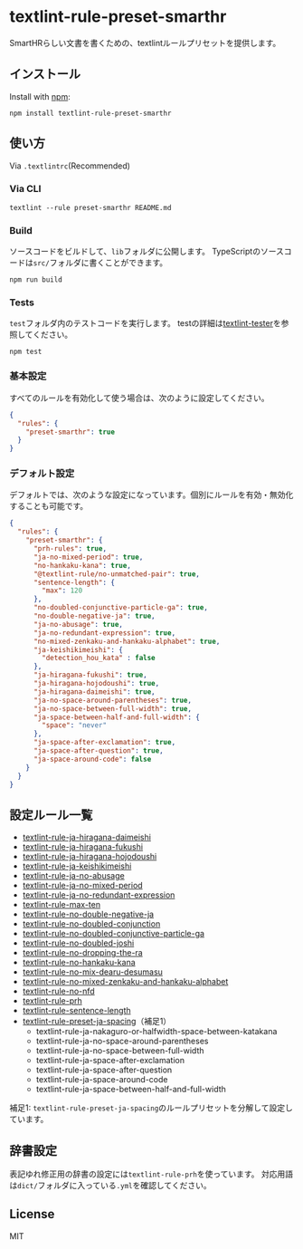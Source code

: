 # textlint-rule-preset-smarthr

SmartHRらしい文書を書くための、textlintルールプリセットを提供します。

## インストール

Install with [npm](https://www.npmjs.com/):

    npm install textlint-rule-preset-smarthr

## 使い方

Via `.textlintrc`(Recommended)

### Via CLI

```
textlint --rule preset-smarthr README.md
```

### Build

ソースコードをビルドして、`lib`フォルダに公開します。
TypeScriptのソースコードは`src/`フォルダに書くことができます。

```
npm run build
```

### Tests

`test`フォルダ内のテストコードを実行します。
testの詳細は[textlint-tester](https://github.com/textlint/textlint/tree/master/packages/textlint-tester)を参照してください。

```
npm test
```
### 基本設定

すべてのルールを有効化して使う場合は、次のように設定してください。

```json
{
  "rules": {
    "preset-smarthr": true
  }
}
```
### デフォルト設定

デフォルトでは、次のような設定になっています。個別にルールを有効・無効化することも可能です。

```json
{
  "rules": {
    "preset-smarthr": {
      "prh-rules": true,
      "ja-no-mixed-period": true,
      "no-hankaku-kana": true,
      "@textlint-rule/no-unmatched-pair": true,
      "sentence-length": {
        "max": 120
      },
      "no-doubled-conjunctive-particle-ga": true,
      "no-double-negative-ja": true,
      "ja-no-abusage": true,
      "ja-no-redundant-expression": true,
      "no-mixed-zenkaku-and-hankaku-alphabet": true,
      "ja-keishikimeishi": {
        "detection_hou_kata" : false
      },
      "ja-hiragana-fukushi": true,
      "ja-hiragana-hojodoushi": true,
      "ja-hiragana-daimeishi": true,
      "ja-no-space-around-parentheses": true,
      "ja-no-space-between-full-width": true,
      "ja-space-between-half-and-full-width": {
        "space": "never"
      },
      "ja-space-after-exclamation": true,
      "ja-space-after-question": true,
      "ja-space-around-code": false
    }
  }
}
```

## 設定ルール一覧

* [textlint-rule-ja-hiragana-daimeishi](https://github.com/lostandfound/textlint-rule-ja-hiragana-daimeishi)
* [textlint-rule-ja-hiragana-fukushi](https://github.com/lostandfound/textlint-rule-ja-hiragana-fukushi)
* [textlint-rule-ja-hiragana-hojodoushi](https://github.com/lostandfound/textlint-rule-ja-hiragana-hojodoushi)
* [textlint-rule-ja-keishikimeishi](https://github.com/otapo/textlint-rule-ja-keishikimeishi)
* [textlint-rule-ja-no-abusage](https://github.com/textlint-ja/textlint-rule-ja-no-abusage)
* [textlint-rule-ja-no-mixed-period](https://github.com/textlint-ja/textlint-rule-ja-no-mixed-period)
* [textlint-rule-ja-no-redundant-expression](https://github.com/textlint-ja/textlint-rule-ja-no-redundant-expression)
* [textlint-rule-max-ten](https://github.com/textlint-ja/textlint-rule-max-ten)
* [textlint-rule-no-double-negative-ja](https://github.com/textlint-ja/textlint-rule-no-double-negative-ja)
* [textlint-rule-no-doubled-conjunction](https://github.com/textlint-ja/textlint-rule-no-doubled-conjunction)
* [textlint-rule-no-doubled-conjunctive-particle-ga](https://github.com/textlint-ja/textlint-rule-no-doubled-conjunctive-particle-ga)
* [textlint-rule-no-doubled-joshi](https://github.com/textlint-ja/textlint-rule-no-doubled-joshi)
* [textlint-rule-no-dropping-the-ra](https://github.com/textlint-ja/textlint-rule-no-dropping-the-ra)
* [textlint-rule-no-hankaku-kana](https://github.com/textlint-ja/textlint-rule-no-hankaku-kana)
* [textlint-rule-no-mix-dearu-desumasu](https://github.com/textlint-ja/textlint-rule-no-mix-dearu-desumasu)
* [textlint-rule-no-mixed-zenkaku-and-hankaku-alphabet](https://github.com/textlint-ja/textlint-rule-no-mixed-zenkaku-and-hankaku-alphabet)
* [textlint-rule-no-nfd](https://github.com/textlint-ja/textlint-rule-no-nfd)
* [textlint-rule-prh](https://github.com/textlint-rule/textlint-rule-prh)
* [textlint-rule-sentence-length](https://github.com/textlint-rule/textlint-rule-sentence-length)
* [textlint-rule-preset-ja-spacing](https://github.com/textlint-ja/textlint-rule-preset-ja-spacing)（補足1）
  * textlint-rule-ja-nakaguro-or-halfwidth-space-between-katakana
  * textlint-rule-ja-no-space-around-parentheses
  * textlint-rule-ja-no-space-between-full-width
  * textlint-rule-ja-space-after-exclamation
  * textlint-rule-ja-space-after-question
  * textlint-rule-ja-space-around-code
  * textlint-rule-ja-space-between-half-and-full-width

補足1: `textlint-rule-preset-ja-spacing`のルールプリセットを分解して設定しています。

## 辞書設定

表記ゆれ修正用の辞書の設定には`textlint-rule-prh`を使っています。
対応用語は`dict/`フォルダに入っている`.yml`を確認してください。

## License

MIT
